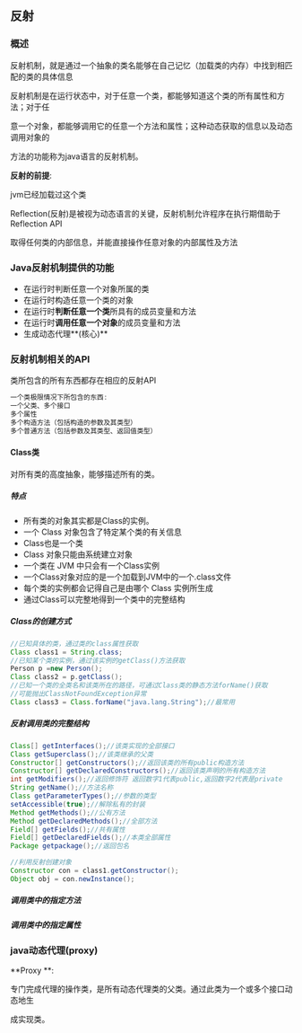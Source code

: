 ## 反射

### 概述

反射机制，就是通过一个抽象的类名能够在自己记忆（加载类的内存）中找到相匹配的类的具体信息

反射机制是在运行状态中，对于任意一个类，都能够知道这个类的所有属性和方法；对于任

意一个对象，都能够调用它的任意一个方法和属性；这种动态获取的信息以及动态调用对象的

方法的功能称为java语言的反射机制。

**反射的前提**:

jvm已经加载过这个类

Reflection(反射)是被视为动态语言的关键，反射机制允许程序在执行期借助于Reflection API

取得任何类的内部信息，并能直接操作任意对象的内部属性及方法

### Java反射机制提供的功能

- 在运行时判断任意一个对象所属的类
- 在运行时构造任意一个类的对象
- 在运行时**判断任意一个类**所具有的成员变量和方法
- 在运行时**调用任意一个对象**的成员变量和方法
- 生成动态代理**(核心)**

### 反射机制相关的API

类所包含的所有东西都存在相应的反射API

```java
一个类极限情况下所包含的东西:
一个父类、多个接口
多个属性
多个构造方法（包括构造的参数及其类型）
多个普通方法（包括参数及其类型、返回值类型）
```

#### Class类

对所有类的高度抽象，能够描述所有的类。

##### 特点

- 所有类的对象其实都是Class的实例。
- 一个 Class 对象包含了特定某个类的有关信息
- Class也是一个类
- Class 对象只能由系统建立对象
- 一个类在 JVM 中只会有一个Class实例 
- 一个Class对象对应的是一个加载到JVM中的一个.class文件
- 每个类的实例都会记得自己是由哪个 Class 实例所生成
- 通过Class可以完整地得到一个类中的完整结构 

##### Class的创建方式

```java
//已知具体的类，通过类的class属性获取
Class class1 = String.class;
//已知某个类的实例，通过该实例的getClass()方法获取
Person p =new Person();
Class class2 = p.getClass();
//已知一个类的全类名和该类所在的路径，可通过Class类的静态方法forName()获取
//可能抛出ClassNotFoundException异常
Class class3 = Class.forName("java.lang.String");//最常用
```

##### 反射调用类的完整结构

```java
Class[] getInterfaces();//该类实现的全部接口
Class getSuperclass();//该类继承的父类
Constructor[] getConstructors();//返回该类的所有public构造方法
Constructor[] getDeclaredConstructors();//返回该类声明的所有构造方法
int getModifiers();//返回修饰符 返回数字1代表public,返回数字2代表是private
String getName();//方法名称
Class getParameterTypes();//参数的类型
setAccessible(true);//解除私有的封装
Method getMethods();//公有方法
Method getDeclaredMethods();//全部方法
Field[] getFields();//共有属性
Field[] getDeclaredFields();//本类全部属性
Package getpackage();//返回包名
```

```java
//利用反射创建对象
Constructor con = class1.getConstructor();
Object obj = con.newInstance();
```

##### 调用类中的指定方法

##### 调用类中的指定属性

### java动态代理(proxy)

**Proxy **:

专门完成代理的操作类，是所有动态代理类的父类。通过此类为一个或多个接口动态地生

成实现类。